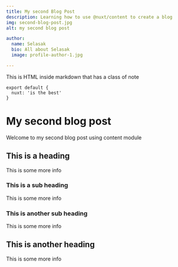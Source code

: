 ```yaml
---
title: My second Blog Post
description: Learning how to use @nuxt/content to create a blog
img: second-blog-post.jpg
alt: my second blog post

author:
  name: Selasak
  bio: All about Selasak
  image: profile-author-1.jpg

---
```


<!-- <author :author="author"></author> -->

<div class="p-4 mb-4 text-white bg-blue-500">
  This is HTML inside markdown that has a class of note
</div>

<info-box>
  <template #info-box>
    This is a vue component inside markdown using slots
  </template>
</info-box>

```
export default {
  nuxt: 'is the best'
}
```


# My second blog post

Welcome to my second blog post using content module

## This is a heading

This is some more info

### This is a sub heading

This is some more info

### This is another sub heading

This is some more info

## This is another heading

This is some more info